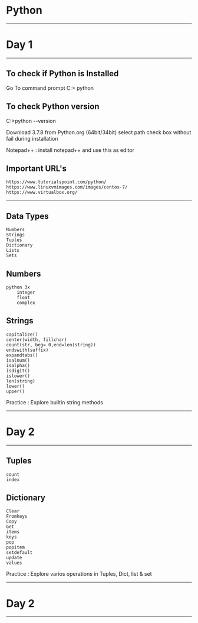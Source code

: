 # **Python**

------------------------
# **Day 1**
------------------------


To check if Python is Installed
--------------------------------
Go To command prompt
C:\> python

To check Python version
-----------------------
C:\>python --version

Download 3.7.8 from Python.org (64bit/34bit)
select path check box without fail during installation

Notepad++ : install notepad++ and use this as editor

Important URL's
------------------------
    https://www.tutorialspoint.com/python/
    https://www.linuxvmimages.com/images/centos-7/
    https://www.virtualbox.org/


-----------
Data Types
-----------
    Numbers
    Strings
    Tuples
    Dictionary
    Lists
    Sets

Numbers
---------
    python 3x
        integer
        float
        complex
Strings
---------
    capitalize()
    center(width, fillchar)
    count(str, beg= 0,end=len(string))
    endswith(suffix)
    expandtabs()
    isalnum()
    isalpha()
    isdigit()
    islower()
    len(string)
    lower()
    upper()
    

Practice : Explore builtin string methods


------------------------
# **Day 2**
------------------------

Tuples
--------
    count
    index
    

Dictionary
----------
    Clear
    Fromkeys
    Copy
    Get
    items
    keys
    pop
    popitem
    setdefault
    update
    values

Practice : Explore varios operations in Tuples, Dict, list & set

------------------------
# **Day 2**
------------------------


